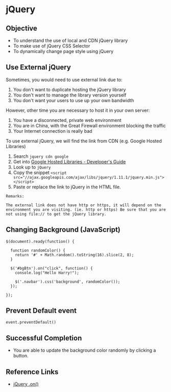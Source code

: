 # jQuery

## Objective

- To understand the use of local and CDN jQuery library
- To make use of jQuery CSS Selector
- To dynamically change page style using jQuery

## Use External jQuery

Sometimes, you would need to use external link due to: 

1. You don't want to duplicate hosting the jQuery library
2. You don't want to manage the library version yourself
3. You don't want your users to use up your own bandwidth

However, other time you are necessary to host it in your own server:

1. You have a disconnected, private web environment
2. You are in China, with the Great Firewall environment blocking the traffic
3. Your Internet connection is really bad

To use external jQuery, we will find the link from CDN (e.g. Google Hosted Libraries)

1. Search `jquery cdn google`
2. Get into [Google Hosted Libraries - Developer's Guide](https://developers.google.com/speed/libraries/devguide?hl=zh-tw)
3. Look up to `jQuery`
4. Copy the snippet `<script src="//ajax.googleapis.com/ajax/libs/jquery/1.11.1/jquery.min.js"></script>`
5. Paste or replace the link to jQuery in the HTML file.

```
Remarks:

The external link does not have http or https, it will depend on the environment you are visiting. (ie. http or https) Be sure that you are not using file:// to get the jQuery library.
```

## Changing Background (JavaScript)

```
$(document).ready(function() {

  function randomColor() {
    return '#' + Math.random().toString(16).slice(2, 8);
  }

  $('#bgBtn').on("click", function() {
    console.log("Hello Harry!");

    $('.navbar').css('background', randomColor());
  });

});
```

## Prevent Default event

```
event.preventDefault()
```

## Successful Completion

- You are able to update the background color randomly by clicking a button.

## Reference Links

- [jQuery .on()](http://api.jquery.com/on/)

